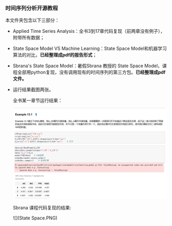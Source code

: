 ### 时间序列分析开源教程

本文件夹包含以下三部分：

- Applied Time Series Analysis：全书3到17章代码复现（前两章没有例子），附带所有数据；
- State Space Model VS Machine Learning：State Space Model和机器学习算法的对比，**已经整理成pdf的报告形式**；
- Sbrana's State Space Model：暑假Sbrana 教授的 State Space Model，课程全部用python复现，没有调用现有的时间序列的第三方包。**已经整理成pdf文件。**


- 运行结果截图两张。

  全书某一章节运行结果：

  ![](BOOK.PNG)

  Sbrana 课程代码复现的结果:

  ![](State Space.PNG)